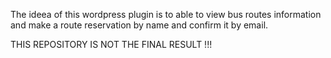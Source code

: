 The ideea of this wordpress plugin is to able to view bus routes information and make a route reservation by name and confirm it by email.

THIS REPOSITORY IS NOT THE FINAL RESULT !!!
